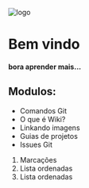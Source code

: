 
![logo](https://cdn-icons-png.flaticon.com/512/4257/4257483.png)

# Bem vindo 

#### bora aprender mais...

## Modulos:

* Comandos Git
* O que é Wiki?
* Linkando imagens
* Guias de projetos
* Issues Git

1. Marcações
2. Lista ordenadas
3. Lista ordenadas
